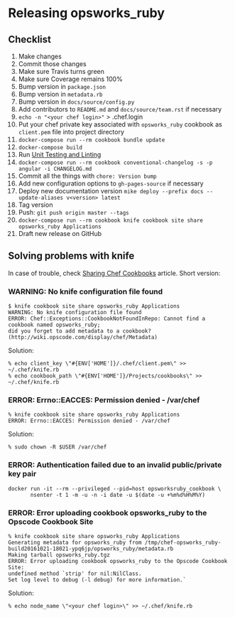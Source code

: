 # Releasing opsworks\_ruby

## Checklist

1. Make changes
1. Commit those changes
1. Make sure Travis turns green
1. Make sure Coverage remains 100%
1. Bump version in `package.json`
1. Bump version in `metadata.rb`
1. Bump version in `docs/source/config.py`
1. Add contributors to `README.md` and `docs/source/team.rst` if necessary
1. `echo -n "<your chef login>"` > .chef.login
1. Put your chef private key associated with `opsworks_ruby` cookbook as `client.pem`
   file into project directory
1. `docker-compose run --rm cookbook bundle update`
1. `docker-compose build`
1. Run [Unit Testing and Linting](TESTING.md#unit-testing-and-linting)
1. `docker-compose run --rm cookbook conventional-changelog -s -p angular -i CHANGELOG.md`
1. Commit all the things with `chore: Version bump`
1. Add new configuration options to `gh-pages-source` if necessary
1. Deploy new documentation version `mike deploy --prefix docs --update-aliases v<version> latest`
1. Tag version
1. Push: `git push origin master --tags`
1. `docker-compose run --rm cookbook knife cookbook site share opsworks_ruby Applications`
1. Draft new release on GitHub

## Solving problems with knife

In case of trouble, check [Sharing Chef Cookbooks](http://fabiorehm.com/blog/2013/10/01/sharing-chef-cookbooks/)
article. Short version:

### WARNING: No knife configuration file found

```shell
$ knife cookbook site share opsworks_ruby Applications
WARNING: No knife configuration file found
ERROR: Chef::Exceptions::CookbookNotFoundInRepo: Cannot find a cookbook named opsworks_ruby;
did you forget to add metadata to a cookbook? (http://wiki.opscode.com/display/chef/Metadata)
```

Solution:

```shell
% echo client_key \"#{ENV['HOME']}/.chef/client.pem\" >> ~/.chef/knife.rb
% echo cookbook_path \"#{ENV['HOME']}/Projects/cookbooks\" >> ~/.chef/knife.rb
```

### ERROR: Errno::EACCES: Permission denied - /var/chef

```shell
% knife cookbook site share opsworks_ruby Applications
ERROR: Errno::EACCES: Permission denied - /var/chef
```

Solution:

```shell
% sudo chown -R $USER /var/chef
```

### ERROR: Authentication failed due to an invalid public/private key pair

```shell
docker run -it --rm --privileged --pid=host opsworksruby_cookbook \
       nsenter -t 1 -m -u -n -i date -u $(date -u +%m%d%H%M%Y)
```

### ERROR: Error uploading cookbook opsworks_ruby to the Opscode Cookbook Site

```shell
% knife cookbook site share opsworks_ruby Applications
Generating metadata for opsworks_ruby from /tmp/chef-opsworks_ruby-build20161021-18021-ypq6jp/opsworks_ruby/metadata.rb
Making tarball opsworks_ruby.tgz
ERROR: Error uploading cookbook opsworks_ruby to the Opscode Cookbook Site:
undefined method `strip' for nil:NilClass.
Set log level to debug (-l debug) for more information.`
```

Solution:

```shell
% echo node_name \"<your chef login>\" >> ~/.chef/knife.rb
```
